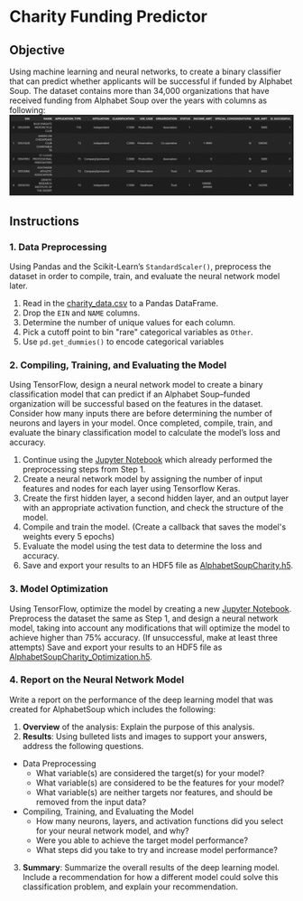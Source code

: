 # Charity Funding Predictor

## Objective
Using machine learning and neural networks, to create a binary classifier that can predict whether applicants will be successful if funded by Alphabet Soup. 
The dataset contains more than 34,000 organizations that have received funding from Alphabet Soup over the years with columns as following:
![Image](Resources/application_df.png)

## Instructions

### 1. Data Preprocessing
Using Pandas and the Scikit-Learn’s `StandardScaler()`, preprocess the dataset in order to compile, train, and evaluate the neural network model later.
1. Read in the [charity_data.csv](Resources/charity_data.csv) to a Pandas DataFrame.
2. Drop the `EIN` and `NAME` columns.
3. Determine the number of unique values for each column.
4. Pick a cutoff point to bin "rare" categorical variables as `Other`.
5. Use `pd.get_dummies()` to encode categorical variables

### 2. Compiling, Training, and Evaluating the Model
Using TensorFlow, design a neural network model to create a binary classification model that can predict if an Alphabet Soup–funded organization will be successful based on the features in the dataset. Consider how many inputs there are before determining the number of neurons and layers in your model. Once completed, compile, train, and evaluate the binary classification model to calculate the model’s loss and accuracy.

1. Continue using the [Jupyter Notebook](Starter_Code.ipynb) which already performed the preprocessing steps from Step 1.
2. Create a neural network model by assigning the number of input features and nodes for each layer using Tensorflow Keras.
3. Create the first hidden layer, a second hidden layer, and an output layer with an appropriate activation function, and check the structure of the model.
4. Compile and train the model. (Create a callback that saves the model's weights every 5 epochs)
5. Evaluate the model using the test data to determine the loss and accuracy.
6. Save and export your results to an HDF5 file as [AlphabetSoupCharity.h5](Resources/AlphabetSoupCharity.h5).

### 3. Model Optimization
Using TensorFlow, optimize the model by creating a new [Jupyter Notebook](AlphabetSoupCharity_Optimzation.ipynb). Preprocess the dataset the same as Step 1, and design a neural network model, taking into account any modifications that will optimize the model to achieve higher than 75% accuracy. (If unsuccessful, make at least three attempts) Save and export your results to an HDF5 file as [AlphabetSoupCharity_Optimization.h5](Resources/AlphabetSoupCharity_Optimization.h5).

### 4. Report on the Neural Network Model
Write a report on the performance of the deep learning model that was created for AlphabetSoup which includes the following: 
1. **Overview** of the analysis: Explain the purpose of this analysis.
2. **Results**: Using bulleted lists and images to support your answers, address the following questions.
  * Data Preprocessing
    * What variable(s) are considered the target(s) for your model?
    * What variable(s) are considered to be the features for your model?
    * What variable(s) are neither targets nor features, and should be removed from the input data?
  * Compiling, Training, and Evaluating the Model
    * How many neurons, layers, and activation functions did you select for your neural network model, and why?
    * Were you able to achieve the target model performance?
    * What steps did you take to try and increase model performance?
3. **Summary**: Summarize the overall results of the deep learning model. Include a recommendation for how a different model could solve this classification problem, and explain your recommendation.
